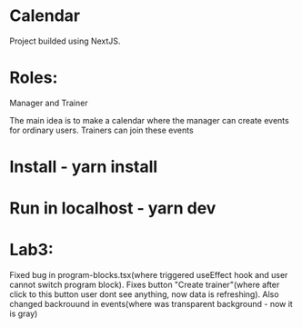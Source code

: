 # Calendar
Project builded using NextJS.
# Roles:
Manager and Trainer

The main idea is to make a calendar where the manager can create events for ordinary users. Trainers can join these events

# Install - yarn install

# Run in localhost - yarn dev

# Lab3:
Fixed bug in program-blocks.tsx(where triggered useEffect hook and user cannot switch program block). Fixes button "Create trainer"(where after click to this button user dont see anything, now data is refreshing). Also changed backrouund in events(where was transparent background - now it is gray)
